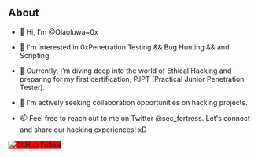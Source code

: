 ## About


- 👋 Hi, I’m @Olaoluwa~0x

- 👀  I'm interested in 0xPenetration Testing && Bug Hunting && and Scripting.

- 🌱 Currently, I'm diving deep into the world of Ethical Hacking and preparing for my first certification, PJPT (Practical Junior Penetration Tester).

- 💞️ I'm actively seeking collaboration opportunities on hacking projects.

- 📫 Feel free to reach out to me on Twitter @sec_fortress. Let's connect and share our hacking experiences! xD

<span style="background-color: #ff0000; color: #ffffff;">[![GitHub Follow](https://img.shields.io/github/followers/your-username?style=social)](https://github.com/your-username)</span>
